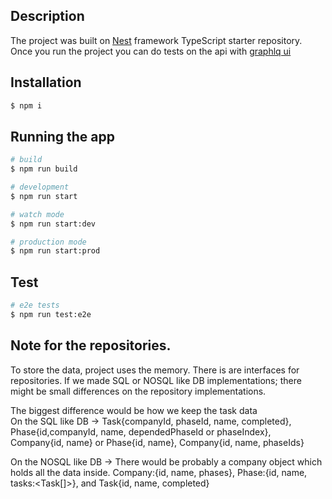 ## Description

The project was built on [Nest](https://github.com/nestjs/nest) framework TypeScript starter repository.
Once you run the project you can do tests on the api with [graphlq ui](http://localhost:3000/graphql)

## Installation

```bash
$ npm i
```

## Running the app

```bash
# build
$ npm run build

# development
$ npm run start

# watch mode
$ npm run start:dev

# production mode
$ npm run start:prod
```

## Test

```bash
# e2e tests
$ npm run test:e2e

```

## Note for the repositories.

To store the data, project uses the memory. There is are interfaces for repositories. If we made SQL or NOSQL like DB implementations; there might be small differences on the repository implementations.

The biggest difference would be how we keep the task data  
On the SQL like DB -> Task{companyId, phaseId, name, completed}, Phase{id,companyId, name, dependedPhaseId or phaseIndex}, Company{id, name}
                                                                 or 
                                                                 Phase{id, name}, Company{id, name, phaseIds}

On the NOSQL like DB -> There would be probably a company object which holds all the data inside. Company:{id, name, phases}, Phase:{id, name, tasks:<Task[]>}, and Task{id, name, completed}
